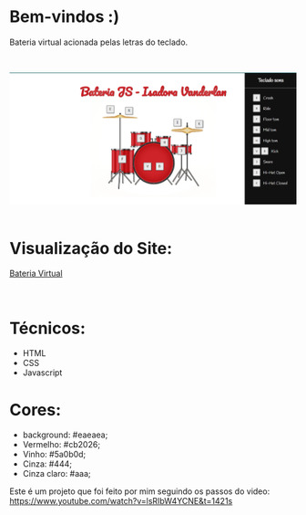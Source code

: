 # Bem-vindos :)

Bateria virtual acionada pelas letras do teclado.

<br/>

![Presentation](https://github.com/IsadoraVanderlan/bateria-digital-js/blob/main/img/apresenta%C3%A7%C3%A3o.png)
<br/><br/>

# Visualização do Site:
<a href="">Bateria Virtual
</a>

<br/>

# Técnicos:
- HTML
- CSS
- Javascript

# Cores:
- background: #eaeaea;
- Vermelho: #cb2026;
- Vinho: #5a0b0d;
- Cinza: #444;
- Cinza claro: #aaa;

  
Este é um projeto que foi feito por mim seguindo os passos do video: 
https://www.youtube.com/watch?v=lsRIbW4YCNE&t=1421s
